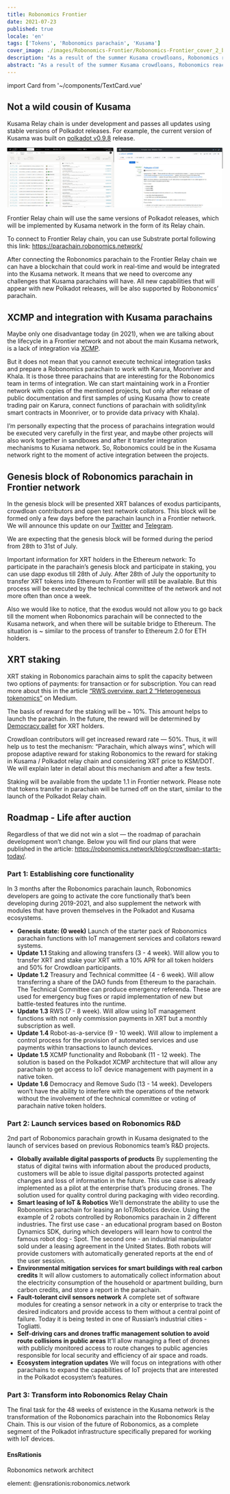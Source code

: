 ```yaml
---
title: Robonomics Frontier
date: 2021-07-23
published: true
locale: 'en'
tags: ['Tokens', 'Robonomics parachain', 'Kusama']
cover_image: ./images/Robonomics-Frontier/Robonomics-Frontier_cover_2_blog.jpg
description: "As a result of the summer Kusama crowdloans, Robonomics reached the Top-10 projects of the Polkadot ecosystem. Before the next wave of auctions, the project’s developers decided to deploy and maintain a functionally identical network."
abstract: "As a result of the summer Kusama crowdloans, Robonomics reached the Top-10 projects of the Polkadot ecosystem. Before the next wave of auctions, the project’s developers decided to deploy and maintain a functionally identical network — Frontier Relay chain, that will be integrated with Robonomics parachain."
---
```

import Card from '~/components/TextCard.vue'

## Not a wild cousin of Kusama

Kusama Relay chain is under development and passes all updates using stable versions of Polkadot releases. For example, the current version of Kusama was built on [polkadot v0.9.8](https://github.com/paritytech/polkadot/releases/tag/v0.9.8) release.

![Kusama Relay Chain and Polkadot release 0.9.8](./images/Robonomics-Frontier/Kusama-Relay-Chain-and-Polkadot-release-0-9-8.jpg)

Frontier Relay chain will use the same versions of Polkadot releases, which will be implemented by Kusama network in the form of its Relay chain.

To connect to Frontier Relay chain, you can use Substrate portal following this link: https://parachain.robonomics.network/ 

After connecting the Robonomics parachain to the Frontier Relay chain we can have a blockchain that could work in real-time and would be integrated into the Kusama network. It means that we need to overcome any challenges that Kusama parachains will have. All new capabilities that will appear with new Polkadot releases, will be also supported by Robonomics’ parachain.

## XCMP and integration with Kusama parachains

Maybe only one disadvantage today (in 2021), when we are talking about the lifecycle in a Frontier network and not about the main Kusama network, is a lack of integration via [XCMP](https://wiki.polkadot.network/docs/learn-crosschain#overview-of-xcmp).

But it does not mean that you cannot execute technical integration tasks and prepare a Robonomics parachain to work with Karura, Moonriver and Khala. It is those three parachains that are interesting for the Robonomics team in terms of integration. We can start maintaining work in a Frontier network with copies of the mentioned projects, but only after release of public documentation and first samples of using Kusama (how to create trading pair on Karura, connect functions of parachain with solidity/ink smart contracts in Moonriver, or to provide data privacy with Khala).

I’m personally expecting that the process of parachains integration would be executed very carefully in the first year, and maybe other projects will also work together in sandboxes and after it transfer integration mechanisms to Kusama network. So, Robonomics could be in the Kusama network right to the moment of active integration between the projects.

## Genesis block of Robonomics parachain in Frontier network

In the genesis block will be presented XRT balances of exodus participants, crowdloan contributors and open test network collators. This block will be formed only a few days before the parachain launch in a Frontier network. We will announce this update on our [Twitter](https://twitter.com/AIRA_Robonomics) and [Telegram](https://t.me/Robonomics_ann).

We are expecting that the genesis block will be formed during the period from 28th to 31st of July.

Important information for XRT holders in the Ethereum network: To participate in the parachain’s genesis block and participate in staking, you can use dapp exodus till 28th of July. After 28th of July the opportunity to transfer XRT tokens into Ethereum to Frontier will still be available. But this process will be executed by the technical committee of the network and not more often than once a week.

Also we would like to notice, that the exodus would not allow you to go back till the moment when Robonomics parachain will be connected to the Kusama network, and when there will be suitable bridge to Ethereum. The situation is ~ similar to the process of transfer to Ethereum 2.0 for ETH holders.

## XRT staking

XRT staking in Robonomics parachain aims to split the capacity between two options of payments: for transaction or for subscription. You can read more about this in the article [“RWS overview, part 2 “Heterogeneous tokenomics”](https://blog.aira.life/rws-overview-part-2-heterogeneous-tokenomics-afc209cc855) on Medium.

The basis of reward for the staking will be ~ 10%. This amount helps to launch the parachain. In the future, the reward will be determined by [Democracy pallet](https://substrate.dev/rustdocs/latest/pallet_democracy/) for XRT holders. 

Crowdloan contributors will get increased reward rate — 50%. Thus, it will help us to test the mechanism: “Parachain, which always wins”, which will propose adaptive reward for staking Robonomics to the reward for staking in Kusama / Polkadot relay chain and considering XRT price to KSM/DOT. We will explain later in detail about this mechanism and after a few tests. 

Staking will be available from the update 1.1 in Frontier network. Please note that tokens transfer in parachain will be turned off on the start, similar to the launch of the Polkadot Relay chain.

## Roadmap - Life after auction

Regardless of that we did not win a slot — the roadmap of parachain development won’t change. Below you will find our plans that were published in the article: https://robonomics.network/blog/crowdloan-starts-today/.

<Card>

### Part 1: Establishing core functionality

In 3 months after the Robonomics parachain launch, Robonomics developers are going to activate the core functionally that’s been developing during 2019-2021, and also supplement the network with modules that have proven themselves in the Polkadot and Kusama ecosystems.

* **Genesis state: (0 week)** Launch of the starter pack of Robonomics parachain functions with IoT management services and collators reward systems.
* **Update 1.1** Staking and allowing transfers (3 - 4 week). Will allow you to transfer XRT and stake your XRT with a 10% APR for all token holders and 50% for Crowdloan participants.
* **Update 1.2** Treasury and Technical committee (4 - 6 week). Will allow transferring a share of the DAO funds from Ethereum to the parachain. The Technical Committee can produce emergency referenda. These are used for emergency bug fixes or rapid implementation of new but battle-tested features into the runtime.
* **Update 1.3** RWS (7 - 8 week). Will allow using IoT management functions with not only commission payments in XRT but a monthly subscription as well.
* **Update 1.4** Robot-as-a-service (9 - 10 week). Will allow to implement a control process for the provision of automated services and use payments within transactions to launch devices.
* **Update 1.5** XCMP functionality and Robobank (11 - 12 week). The solution is based on the Polkadot XCMP architecture that will allow any parachain to get access to IoT device management with payment in a native token.
* **Update 1.6** Democracy and Remove Sudo (13 - 14 week). Developers won’t have the ability to interfere with the operations of the network without the involvement of the technical committee or voting of parachain native token holders.

</Card>

<Card>

### Part 2: Launch services based on Robonomics R&D

2nd part of Robonomics parachain growth in Kusama designated to the launch of services based on previous Robonomics team’s R&D projects.

* **Globally available digital passports of products** By supplementing the status of digital twins with information about the produced products, customers will be able to issue digital passports protected against changes and loss of information in the future. This use case is already implemented as a pilot at the enterprise that’s producing drones. The solution used for quality control during packaging with video recording.
* **Smart leasing of IoT & Robotics** We’ll demonstrate the ability to use the Robonomics parachain for leasing an IoT/Robotics device. Using the example of 2 robots controlled by Robonomics parachain in 2 different industries. The first use case - an educational program based on Boston Dynamics SDK, during which developers will learn how to control the famous robot dog - Spot. The second one - an industrial manipulator sold under a leasing agreement in the United States. Both robots will provide customers with automatically generated reports at the end of the user session.
* **Environmental mitigation services for smart buildings with real carbon credits** It will allow customers to automatically collect information about the electricity consumption of the household or apartment building, burn carbon credits, and store a report in the parachain.
* **Fault-tolerant civil sensors network** A complete set of software modules for creating a sensor network in a city or enterprise to track the desired indicators and provide access to them without a central point of failure. Today it is being tested in one of Russian’s industrial cities - Togliatti.
* **Self-driving cars and drones traffic management solution to avoid route collisions in public areas** It’ll allow managing a fleet of drones with publicly monitored access to route changes to public agencies responsible for local security and efficiency of air space and roads.
* **Ecosystem integration updates** We will focus on integrations with other parachains to expand the capabilities of IoT projects that are interested in the Polkadot ecosystem’s features.

</Card>

<Card>

### Part 3: Transform into Robonomics Relay Chain

The final task for the 48 weeks of existence in the Kusama network is the transformation of the Robonomics parachain into the Robonomics Relay Chain. This is our vision of the future of Robonomics, as a complete segment of the Polkadot infrastructure specifically prepared for working with IoT devices.

</Card>

<Card :image="'/avatars/Sergei-Lonshakov.jpg'" :back="'transparent'" imageSize="big" alignContentV="middle">

#### EnsRationis

Robonomics network architect

element: @ensrationis:robonomics.network

</Card>


